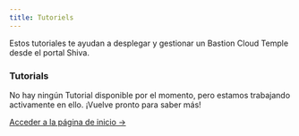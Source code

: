 ```yaml
---
title: Tutoriels
---
```


Estos tutoriales te ayudan a desplegar y gestionar un Bastion Cloud Temple desde el portal Shiva.


<div className="card">
  <h3>Tutorials</h3>
  <p>No hay ningún Tutorial disponible por el momento, pero estamos trabajando activamente en ello. ¡Vuelve pronto para saber más!</p>
  <a href="../" className="card-link">Acceder a la página de inicio &rarr;</a>
</div>
